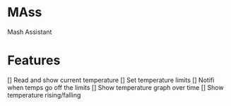 # MAss
 Mash Assistant

# Features

[] Read and show current temperature 
[] Set temperature limits
[] Notifi when temps go off the limits
[] Show temperature graph over time
[] Show temperature rising/falling

